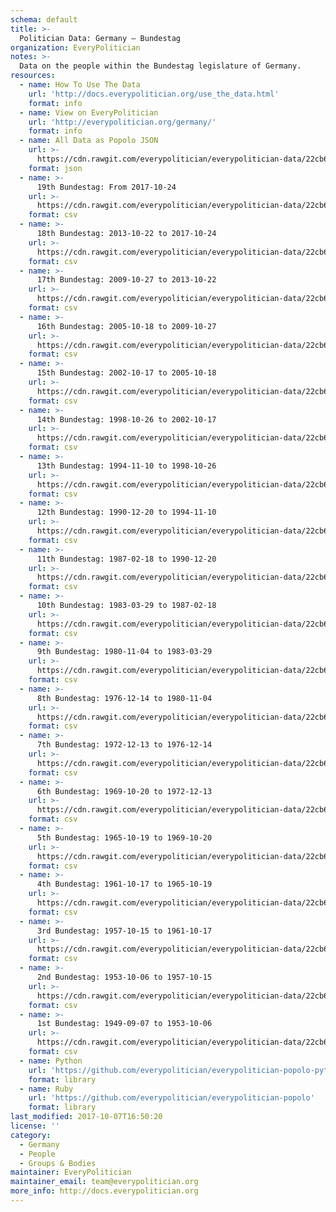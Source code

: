 ```yaml
---
schema: default
title: >-
  Politician Data: Germany — Bundestag
organization: EveryPolitician
notes: >-
  Data on the people within the Bundestag legislature of Germany.
resources:
  - name: How To Use The Data
    url: 'http://docs.everypolitician.org/use_the_data.html'
    format: info
  - name: View on EveryPolitician
    url: 'http://everypolitician.org/germany/'
    format: info
  - name: All Data as Popolo JSON
    url: >-
      https://cdn.rawgit.com/everypolitician/everypolitician-data/22cb6a0519da29f9d638a2e5628f556ba811f805/data/Germany/Bundestag/ep-popolo-v1.0.json
    format: json
  - name: >-
      19th Bundestag: From 2017-10-24
    url: >-
      https://cdn.rawgit.com/everypolitician/everypolitician-data/22cb6a0519da29f9d638a2e5628f556ba811f805/data/Germany/Bundestag/term-19.csv
    format: csv
  - name: >-
      18th Bundestag: 2013-10-22 to 2017-10-24
    url: >-
      https://cdn.rawgit.com/everypolitician/everypolitician-data/22cb6a0519da29f9d638a2e5628f556ba811f805/data/Germany/Bundestag/term-18.csv
    format: csv
  - name: >-
      17th Bundestag: 2009-10-27 to 2013-10-22
    url: >-
      https://cdn.rawgit.com/everypolitician/everypolitician-data/22cb6a0519da29f9d638a2e5628f556ba811f805/data/Germany/Bundestag/term-17.csv
    format: csv
  - name: >-
      16th Bundestag: 2005-10-18 to 2009-10-27
    url: >-
      https://cdn.rawgit.com/everypolitician/everypolitician-data/22cb6a0519da29f9d638a2e5628f556ba811f805/data/Germany/Bundestag/term-16.csv
    format: csv
  - name: >-
      15th Bundestag: 2002-10-17 to 2005-10-18
    url: >-
      https://cdn.rawgit.com/everypolitician/everypolitician-data/22cb6a0519da29f9d638a2e5628f556ba811f805/data/Germany/Bundestag/term-15.csv
    format: csv
  - name: >-
      14th Bundestag: 1998-10-26 to 2002-10-17
    url: >-
      https://cdn.rawgit.com/everypolitician/everypolitician-data/22cb6a0519da29f9d638a2e5628f556ba811f805/data/Germany/Bundestag/term-14.csv
    format: csv
  - name: >-
      13th Bundestag: 1994-11-10 to 1998-10-26
    url: >-
      https://cdn.rawgit.com/everypolitician/everypolitician-data/22cb6a0519da29f9d638a2e5628f556ba811f805/data/Germany/Bundestag/term-13.csv
    format: csv
  - name: >-
      12th Bundestag: 1990-12-20 to 1994-11-10
    url: >-
      https://cdn.rawgit.com/everypolitician/everypolitician-data/22cb6a0519da29f9d638a2e5628f556ba811f805/data/Germany/Bundestag/term-12.csv
    format: csv
  - name: >-
      11th Bundestag: 1987-02-18 to 1990-12-20
    url: >-
      https://cdn.rawgit.com/everypolitician/everypolitician-data/22cb6a0519da29f9d638a2e5628f556ba811f805/data/Germany/Bundestag/term-11.csv
    format: csv
  - name: >-
      10th Bundestag: 1983-03-29 to 1987-02-18
    url: >-
      https://cdn.rawgit.com/everypolitician/everypolitician-data/22cb6a0519da29f9d638a2e5628f556ba811f805/data/Germany/Bundestag/term-10.csv
    format: csv
  - name: >-
      9th Bundestag: 1980-11-04 to 1983-03-29
    url: >-
      https://cdn.rawgit.com/everypolitician/everypolitician-data/22cb6a0519da29f9d638a2e5628f556ba811f805/data/Germany/Bundestag/term-9.csv
    format: csv
  - name: >-
      8th Bundestag: 1976-12-14 to 1980-11-04
    url: >-
      https://cdn.rawgit.com/everypolitician/everypolitician-data/22cb6a0519da29f9d638a2e5628f556ba811f805/data/Germany/Bundestag/term-8.csv
    format: csv
  - name: >-
      7th Bundestag: 1972-12-13 to 1976-12-14
    url: >-
      https://cdn.rawgit.com/everypolitician/everypolitician-data/22cb6a0519da29f9d638a2e5628f556ba811f805/data/Germany/Bundestag/term-7.csv
    format: csv
  - name: >-
      6th Bundestag: 1969-10-20 to 1972-12-13
    url: >-
      https://cdn.rawgit.com/everypolitician/everypolitician-data/22cb6a0519da29f9d638a2e5628f556ba811f805/data/Germany/Bundestag/term-6.csv
    format: csv
  - name: >-
      5th Bundestag: 1965-10-19 to 1969-10-20
    url: >-
      https://cdn.rawgit.com/everypolitician/everypolitician-data/22cb6a0519da29f9d638a2e5628f556ba811f805/data/Germany/Bundestag/term-5.csv
    format: csv
  - name: >-
      4th Bundestag: 1961-10-17 to 1965-10-19
    url: >-
      https://cdn.rawgit.com/everypolitician/everypolitician-data/22cb6a0519da29f9d638a2e5628f556ba811f805/data/Germany/Bundestag/term-4.csv
    format: csv
  - name: >-
      3rd Bundestag: 1957-10-15 to 1961-10-17
    url: >-
      https://cdn.rawgit.com/everypolitician/everypolitician-data/22cb6a0519da29f9d638a2e5628f556ba811f805/data/Germany/Bundestag/term-3.csv
    format: csv
  - name: >-
      2nd Bundestag: 1953-10-06 to 1957-10-15
    url: >-
      https://cdn.rawgit.com/everypolitician/everypolitician-data/22cb6a0519da29f9d638a2e5628f556ba811f805/data/Germany/Bundestag/term-2.csv
    format: csv
  - name: >-
      1st Bundestag: 1949-09-07 to 1953-10-06
    url: >-
      https://cdn.rawgit.com/everypolitician/everypolitician-data/22cb6a0519da29f9d638a2e5628f556ba811f805/data/Germany/Bundestag/term-1.csv
    format: csv
  - name: Python
    url: 'https://github.com/everypolitician/everypolitician-popolo-python'
    format: library
  - name: Ruby
    url: 'https://github.com/everypolitician/everypolitician-popolo'
    format: library
last_modified: 2017-10-07T16:50:20
license: ''
category:
  - Germany
  - People
  - Groups & Bodies
maintainer: EveryPolitician
maintainer_email: team@everypolitician.org
more_info: http://docs.everypolitician.org
---
```

